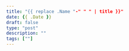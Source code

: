 ```yaml
---
title: "{{ replace .Name "-" " " | title }}"
date: {{ .Date }}
draft: false
type: "post"
description: ""
tags: [""]
---
```

